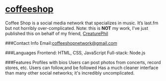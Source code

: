 [coffeeshop](http://coffeeshopapp.herokuapp.com)
==========
Coffee Shop is a social media network that specializes in music. It’s last.fm but not horribly over-complicated. Note: this is **NOT** my work, I've just published this on behalf of my friend, [CreaturePhil](http://creaturephil.github.io/)

###Contact Info
Email:coffeeshopnetwork@gmail.com

###Languages
Frontend: HTML, CSS, JavaScript
Full-stack: Node.js

###Features 
Profiles with bios
Users can post photos from concerts, record stores,  etc.
Users can follow,and be followed
Has a much cleaner interface than many other social networks; it's incredibly uncomplicated. 
